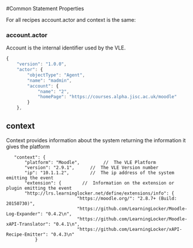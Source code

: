 #Common Statement Properties


For all recipes account.actor and context is the same:

### account.actor
Account is the internal identifier used by the VLE.

``` Javascript
{
    "version": "1.0.0",
    "actor": {
        "objectType": "Agent",
        "name": "madmin",
        "account": {
            "name": "2",
            "homePage": "https://courses.alpha.jisc.ac.uk/moodle"
        }
    },
```


## context
Context provides information about the system returning the information it gives the platform

 ```  
	"context": { 
        "platform": "Moodle",         //  The VLE Platform
        "version": "2.9.1",      //  The VLE Version number
        "ip": "10.1.1.2",        //  The ip address of the system emitting the event
        "extension": {        //  Information on the extension or plugin emitting the event
		"http://lrs.learninglocker.net/define/extensions/info": {
                            "https://moodle.org/": "2.8.7+ (Build: 20150730)",
                            "https://github.com/LearningLocker/Moodle-Log-Expander": "0.4.2\n",
                            "https://github.com/LearningLocker/Moodle-xAPI-Translator": "0.4.1\n",
                            "https://github.com/LearningLocker/xAPI-Recipe-Emitter": "0.4.3\n"
            }

 ```  